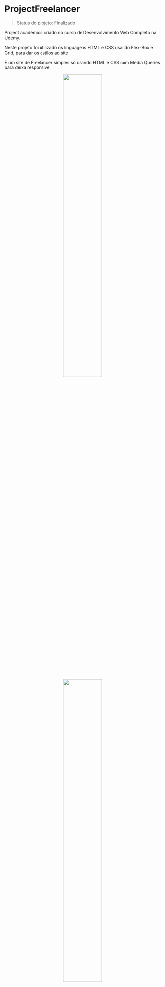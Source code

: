 # ProjectFreelancer

> Status do projeto: Finalizado

Project acadêmico criado no curso de Desenvolvimento Web Completo na Udemy.

Neste projeto foi utilizado os linguagens HTML e CSS usando Flex-Box e Grid, para dar os estilos ao site

É um site de Freelancer simples só usando HTML e CSS com Media Queries para deixa responsive
<br>
<div align="center">
  <img src="https://user-images.githubusercontent.com/92584428/210674092-0e3c83aa-c708-4e47-a98d-018c99e76b11.png" width="50%" height="50%" />
  <br>
  <img src="https://user-images.githubusercontent.com/92584428/210674104-fe94a826-7d12-4e09-a9f0-947ab525fa5e.png" width="50%" height="50%" />  
</div>
<br>

Veja aqui o projeto no servidor da Netlify
[ir para Project Freelancer](https://eduaraponteprojectfreelancer.netlify.app)

- HTML
- CSS 
- MediaQueries
<br>
O caminho das pedras para entrar no universo da programação e começar com a criação de sites utilizando as linguagens populares CSS, HTML e JavaScript.

